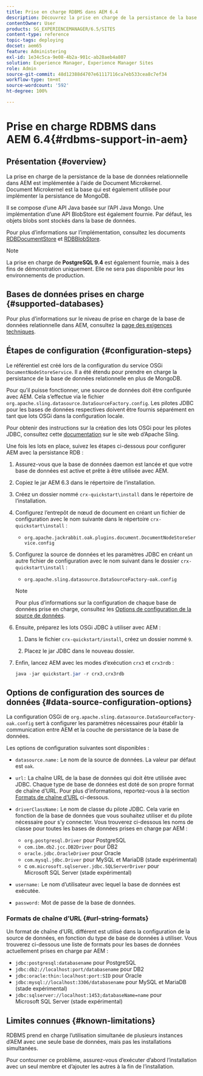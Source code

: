 ```yaml
---
title: Prise en charge RDBMS dans AEM 6.4
description: Découvrez la prise en charge de la persistance de la base de données relationnelle dans AEM 6.4 et les options de configuration disponibles.
contentOwner: User
products: SG_EXPERIENCEMANAGER/6.5/SITES
content-type: reference
topic-tags: deploying
docset: aem65
feature: Administering
exl-id: 1e34c5ca-9e08-4b2a-901c-ab28aeb4a807
solution: Experience Manager, Experience Manager Sites
role: Admin
source-git-commit: 48d12388d4707e61117116ca7eb533cea8c7ef34
workflow-type: tm+mt
source-wordcount: '592'
ht-degree: 100%

---
```


# Prise en charge RDBMS dans AEM 6.4{#rdbms-support-in-aem}

## Présentation {#overview}

La prise en charge de la persistance de la base de données relationnelle dans AEM est implémentée à l’aide de Document Microkernel. Document Microkernel est la base qui est également utilisée pour implémenter la persistance de MongoDB.

Il se compose d’une API Java basée sur l’API Java Mongo. Une implémentation d’une API BlobStore est également fournie. Par défaut, les objets blobs sont stockés dans la base de données.

Pour plus d’informations sur l’implémentation, consultez les documents [RDBDocumentStore](https://jackrabbit.apache.org/oak/docs/apidocs/org/apache/jackrabbit/oak/plugins/document/rdb/RDBDocumentStore.html) et [RDBBlobStore](https://jackrabbit.apache.org/oak/docs/apidocs/org/apache/jackrabbit/oak/plugins/document/rdb/RDBBlobStore.html).

>[!NOTE]
>
>La prise en charge de **PostgreSQL 9.4** est également fournie, mais à des fins de démonstration uniquement. Elle ne sera pas disponible pour les environnements de production.

## Bases de données prises en charge {#supported-databases}

Pour plus d’informations sur le niveau de prise en charge de la base de données relationnelle dans AEM, consultez la [page des exigences techniques](/help/sites-deploying/technical-requirements.md).

## Étapes de configuration {#configuration-steps}

Le référentiel est créé lors de la configuration du service OSGi `DocumentNodeStoreService`. Il a été étendu pour prendre en charge la persistance de la base de données relationnelle en plus de MongoDB.

Pour qu’il puisse fonctionner, une source de données doit être configurée avec AEM. Cela s’effectue via le fichier `org.apache.sling.datasource.DataSourceFactory.config`. Les pilotes JDBC pour les bases de données respectives doivent être fournis séparément en tant que lots OSGi dans la configuration locale.

Pour obtenir des instructions sur la création des lots OSGi pour les pilotes JDBC, consultez cette [documentation](https://sling.apache.org/documentation/bundles/datasource-providers.html#convert-driver-jars-to-bundle) sur le site web d’Apache Sling.

Une fois les lots en place, suivez les étapes ci-dessous pour configurer AEM avec la persistance RDB :

1. Assurez-vous que la base de données daemon est lancée et que votre base de données est active et prête à être utilisée avec AEM.
1. Copiez le jar AEM 6.3 dans le répertoire de l’installation.
1. Créez un dossier nommé `crx-quickstart\install` dans le répertoire de l’installation.
1. Configurez l’entrepôt de nœud de document en créant un fichier de configuration avec le nom suivante dans le répertoire `crx-quickstart\install` :

   * `org.apache.jackrabbit.oak.plugins.document.DocumentNodeStoreService.config`

1. Configurez la source de données et les paramètres JDBC en créant un autre fichier de configuration avec le nom suivant dans le dossier `crx-quickstart\install` :

   * `org.apache.sling.datasource.DataSourceFactory-oak.config`

   >[!NOTE]
   >
   >Pour plus d’informations sur la configuration de chaque base de données prise en charge, consultez les [Options de configuration de la source de données](/help/sites-deploying/rdbms-support-in-aem.md#data-source-configuration-options).

1. Ensuite, préparez les lots OSGi JDBC à utiliser avec AEM :

   1. Dans le fichier `crx-quickstart/install`, créez un dossier nommé `9`.

   1. Placez le jar JDBC dans le nouveau dossier. 

1. Enfin, lancez AEM avec les modes d’exécution `crx3` et `crx3rdb` :

   ```java
   java -jar quickstart.jar -r crx3,crx3rdb
   ```

## Options de configuration des sources de données {#data-source-configuration-options}

La configuration OSGi de `org.apache.sling.datasource.DataSourceFactory-oak.config` sert à configurer les paramètres nécessaires pour établir la communication entre AEM et la couche de persistance de la base de données.

Les options de configuration suivantes sont disponibles :

* `datasource.name:` Le nom de la source de données. La valeur par défaut est `oak`.

* `url:` La chaîne URL de la base de données qui doit être utilisée avec JDBC. Chaque type de base de données est doté de son propre format de chaîne d’URL. Pour plus d’informations, reportez-vous à la section [Formats de chaîne d’URL](/help/sites-deploying/rdbms-support-in-aem.md#url-string-formats) ci-dessous.

* `driverClassName:` Le nom de classe du pilote JDBC. Cela varie en fonction de la base de données que vous souhaitez utiliser et du pilote nécessaire pour s’y connecter. Vous trouverez ci-dessous les noms de classe pour toutes les bases de données prises en charge par AEM :

   * `org.postgresql.Driver` pour PostgreSQL
   * `com.ibm.db2.jcc.DB2Driver` pour DB2
   * `oracle.jdbc.OracleDriver` pour Oracle
   *  `com.mysql.jdbc.Driver` pour MySQL et MariaDB (stade expérimental)
   * c `om.microsoft.sqlserver.jdbc.SQLServerDriver` pour Microsoft SQL Server (stade expérimental)

* `username:` Le nom d’utilisateur avec lequel la base de données est exécutée.

* `password:` Mot de passe de la base de données.

### Formats de chaîne d’URL {#url-string-formats}

Un format de chaîne d’URL différent est utilisé dans la configuration de la source de données, en fonction du type de base de données à utiliser. Vous trouverez ci-dessous une liste de formats pour les bases de données actuellement prises en charge par AEM :

* `jdbc:postgresql:databasename` pour PostgreSQL
* `jdbc:db2://localhost:port/databasename` pour DB2
* `jdbc:oracle:thin:localhost:port:SID` pour Oracle
*  `jdbc:mysql://localhost:3306/databasename` pour MySQL et MariaDB (stade expérimental)
* `jdbc:sqlserver://localhost:1453;databaseName=name` pour Microsoft SQL Server (stade expérimental)

## Limites connues {#known-limitations}

RDBMS prend en charge l’utilisation simultanée de plusieurs instances d’AEM avec une seule base de données, mais pas les installations simultanées.

Pour contourner ce problème, assurez-vous d’exécuter d’abord l’installation avec un seul membre et d’ajouter les autres à la fin de l’installation.

